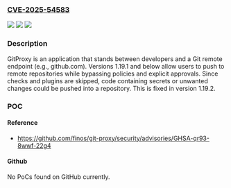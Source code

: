 ### [CVE-2025-54583](https://cve.mitre.org/cgi-bin/cvename.cgi?name=CVE-2025-54583)
![](https://img.shields.io/static/v1?label=Product&message=git-proxy&color=blue)
![](https://img.shields.io/static/v1?label=Version&message=%3C%201.19.2%20&color=brightgreen)
![](https://img.shields.io/static/v1?label=Vulnerability&message=CWE-863%3A%20Incorrect%20Authorization&color=brightgreen)

### Description

GitProxy is an application that stands between developers and a Git remote endpoint (e.g., github.com). Versions 1.19.1 and below allow users to push to remote repositories while bypassing policies and explicit approvals. Since checks and plugins are skipped, code containing secrets or unwanted changes could be pushed into a repository. This is fixed in version 1.19.2.

### POC

#### Reference
- https://github.com/finos/git-proxy/security/advisories/GHSA-qr93-8wwf-22g4

#### Github
No PoCs found on GitHub currently.

